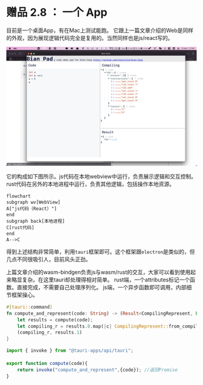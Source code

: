 # 赠品 2.8 ： 一个 App

目前是一个桌面App，有在Mac上测试能跑。
它跟上一篇文章介绍的Web是同样的外观，因为展现逻辑代码完全是复用的。当然同样也是js/react写的。

![Screen Shot 2022-04-01 at 21.44.20](./assets/Screen%20Shot%202022-04-01%20at%2021.44.20.png)

它的构成如下图所示。js代码在本地webview中运行，负责展示逻辑和交互控制。rust代码在另外的本地进程中运行，负责其他逻辑，包括操作本地资源。

```mermaid
flowchart
subgraph wv[WebView]
A["js代码（React）"]
end
subgraph back[本地进程]
C[rust代码]
end
A-->C
```
得到上述结构非常简单，利用`tauri`框架即可。这个框架跟`electron`是类似的，但几点不同很吸引人，目前风头正劲。

上篇文章介绍的wasm-bindgen负责js与wasm/rust的交互，大家可以看到使用起来略显复杂。在这里tauri却处理得相对简单。
rust端，一个attributes标记一个函数。直接完成，不需要自己处理序列化。
js端，一个异步函数即可调用，内部细节框架操心。

```rust
#[tauri::command]
fn compute_and_represent(code: String) -> (Result<CompilingRepresent, Error>, Result<i32, Error>) {
    let results = compute(code);
    let compiling_r = results.0.map(|c| CompilingRepresent::from_compiling(&c));
    (compiling_r, results.1)
}

```

```javascript
import { invoke } from "@tauri-apps/api/tauri";

export function compute(code){
    return invoke("compute_and_represent",{code}); //返回Promise
}
```